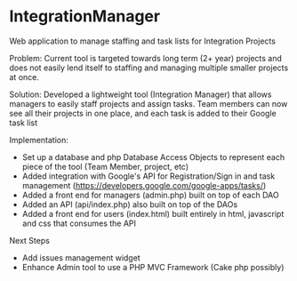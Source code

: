 IntegrationManager
==================

Web application to manage staffing and task lists for Integration Projects

Problem: Current tool is targeted towards long term (2+ year) projects and does not easily lend itself to staffing and managing multiple smaller projects at once.  

Solution: Developed a lightweight tool (Integration Manager) that allows managers to easily staff projects and assign tasks.  Team members can now see all their projects in one place, and each task is added to their Google task list

Implementation: 
- Set up a database and php Database Access Objects to represent each piece of the tool (Team Member, project, etc)
- Added integration with Google's API for Registration/Sign in and task management (https://developers.google.com/google-apps/tasks/)
- Added a front end for managers (admin.php) built on top of each DAO
- Added an API (api/index.php) also built on top of the DAOs
- Added a front end for users (index.html) built entirely in html, javascript and css that consumes the API
	
Next Steps
- Add issues management widget
- Enhance Admin tool to use a PHP MVC Framework (Cake php possibly)
	
	
